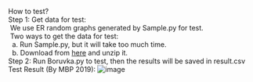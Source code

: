 How to test?  
Step 1: Get data for test:  
&nbsp;We use ER random graphs generated by Sample.py for test.  
&nbsp;Two ways to get the data for test:  
&nbsp;&nbsp;a. Run Sample.py, but it will take too much time.  
&nbsp;&nbsp;b. Download from [here](https://hkustconnect-my.sharepoint.com/:u:/g/personal/xwanggb_connect_ust_hk/EUwsLSpyBW5Bsp5vdDahyjYBo2rVwyNoKQFN8z43YopUQw?e=WnN1Vx  
) and unzip it.  
Step 2: Run Boruvka.py to test, then the results will be saved in result.csv  
Test Result (By MBP 2019): 
![image](https://raw.githubusercontent.com/Excited-Frog/MST/master/result/balanced.jpg)
